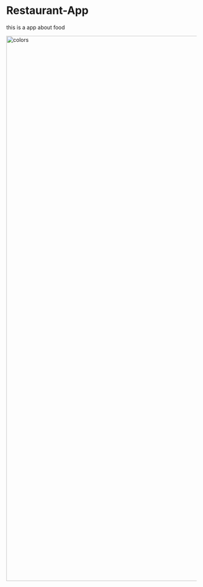 # Restaurant-App
this is a app about food


<img width="1440" alt="colors" src="https://user-images.githubusercontent.com/98018329/158682612-16853093-a469-4424-a984-22eea9300a4b.png">
